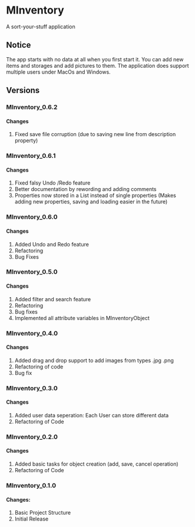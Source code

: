 # MInventory
A sort-your-stuff application

## Notice

The app starts with no data at all when you first start it.
You can add new items and storages and add pictures to them.
The application does support multiple users under MacOs and Windows.

## Versions

### MInventory_0.6.2

#### Changes
1. Fixed save file corruption (due to saving new line from description property)

### MInventory_0.6.1

#### Changes
1. Fixed falsy Undo /Redo feature
2. Better documentation by rewording and adding comments
3. Properties now stored in a List instead of single properties (Makes adding new properties, saving and loading easier in the future)

### MInventory_0.6.0

#### Changes
1. Added Undo and Redo feature
2. Refactoring
4. Bug Fixes

### MInventory_0.5.0

#### Changes
1. Added filter and search feature
2. Refactoring
3. Bug fixes
4. Implemented all attribute variables in MInventoryObject

### MInventory_0.4.0

#### Changes
1. Added drag and drop support to add images from types .jpg .png
2. Refactoring of code
3. Bug fix

### MInventory_0.3.0

#### Changes
1. Added user data seperation: Each User can store different data
2. Refactoring of Code

### MInventory_0.2.0

#### Changes
1. Added basic tasks for object creation (add, save, cancel operation)
2. Refactoring of Code


### MInventory_0.1.0

#### Changes:
1. Basic Project Structure
2. Initial Release
